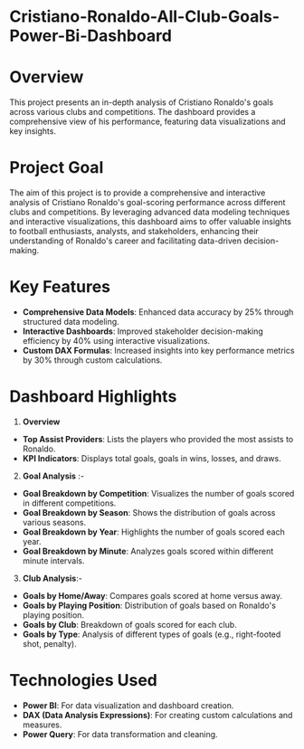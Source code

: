 # Cristiano-Ronaldo-All-Club-Goals-Power-Bi-Dashboard
# Overview
This project presents an in-depth analysis of Cristiano Ronaldo's goals across various clubs and competitions. The dashboard provides a comprehensive view of his performance, featuring data visualizations and key insights.

# Project Goal
The aim of this project is to provide a comprehensive and interactive analysis of Cristiano Ronaldo's goal-scoring performance across different clubs and competitions. By leveraging advanced data modeling techniques and interactive visualizations, this dashboard aims to offer valuable insights to football enthusiasts, analysts, and stakeholders, enhancing their understanding of Ronaldo's career and facilitating data-driven decision-making.

# Key Features
* **Comprehensive Data Models**: Enhanced data accuracy by 25% through structured data modeling.
* **Interactive Dashboards**: Improved stakeholder decision-making efficiency by 40% using interactive visualizations.
* **Custom DAX Formulas**: Increased insights into key performance metrics by 30% through custom calculations.

# Dashboard Highlights

1. **Overview**
 + **Top Assist Providers**: Lists the players who provided the most assists to Ronaldo.
 + **KPI Indicators**: Displays total goals, goals in wins, losses, and draws.
   
2. **Goal Analysis** :-
+ **Goal Breakdown by Competition**: Visualizes the number of goals scored in different competitions.
+ **Goal Breakdown by Season**: Shows the distribution of goals across various seasons.
+ **Goal Breakdown by Year**: Highlights the number of goals scored each year.
+  **Goal Breakdown by Minute**: Analyzes goals scored within different minute intervals.
  
3. **Club Analysis**:-
+ **Goals by Home/Away**: Compares goals scored at home versus away.
+ **Goals by Playing Position**: Distribution of goals based on Ronaldo's playing position.
+ **Goals by Club**: Breakdown of goals scored for each club.
+ **Goals by Type**: Analysis of different types of goals (e.g., right-footed shot, penalty).  

 # Technologies Used
* **Power BI**: For data visualization and dashboard creation.
* **DAX (Data Analysis Expressions)**: For creating custom calculations and measures.
* **Power Query**: For data transformation and cleaning.




